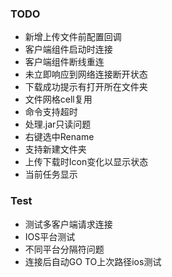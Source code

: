 
### TODO
* 新增上传文件前配置回调
* 客户端组件启动时连接
* 客户端组件断线重连
* 未立即响应到网络连接断开状态
* 下载成功提示有打开所在文件夹
* 文件网格cell复用
* 命令支持超时
* 处理.jar只读问题
* 右键选中Rename
* 支持新建文件夹
* 上传下载时Icon变化以显示状态
* 当前任务显示

### Test
* 测试多客户端请求连接
* IOS平台测试
* 不同平台分隔符问题
* 连接后自动GO TO上次路径ios测试
